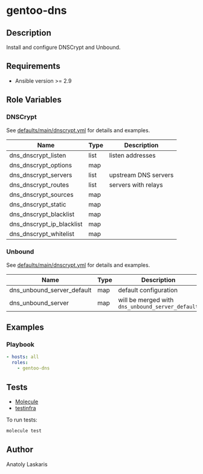 # gentoo-dns

## Description

Install and configure DNSCrypt and Unbound.

## Requirements

- Ansible version >= 2.9

## Role Variables

### DNSCrypt

See [defaults/main/dnscrypt.yml](defaults/main/dnscrypt.yml) for details and examples.

| Name | Type | Description |
| ---- | ---- | ----------- |
| dns_dnscrypt_listen | list | listen addresses |
| dns_dnscrypt_options | map | |
| dns_dnscrypt_servers | list | upstream DNS servers |
| dns_dnscrypt_routes | list | servers with relays |
| dns_dnscrypt_sources | map | |
| dns_dnscrypt_static | map | |
| dns_dnscrypt_blacklist | map | |
| dns_dnscrypt_ip_blacklist | map | |
| dns_dnscrypt_whitelist | map | |

### Unbound

See [defaults/main/dnscrypt.yml](defaults/main/dnscrypt.yml) for details and examples.

| Name | Type | Description |
| ---- | ---- | ----------- |
| dns_unbound_server_default | map | default configuration |
| dns_unbound_server | map | will be merged with `dns_unbound_server_default` |

## Examples

### Playbook
```yaml
- hosts: all
  roles:
    - gentoo-dns
```

## Tests

- [Molecule](http://molecule.readthedocs.org/en/latest/)
- [testinfra](https://testinfra.readthedocs.io/en/latest/index.html)

To run tests:
```sh
molecule test
```

## Author
Anatoly Laskaris
